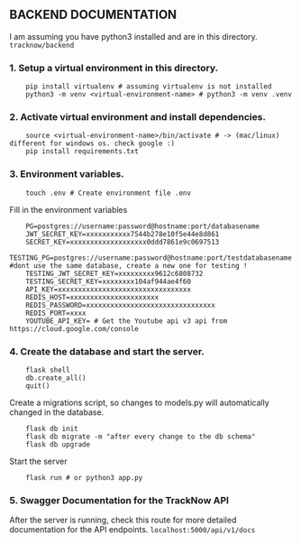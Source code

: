 ## BACKEND DOCUMENTATION

I am assuming you have python3 installed and are in this directory. ```tracknow/backend```

### 1. Setup a virtual environment in this directory.
``` shell 
    pip install virtualenv # assuming virtualenv is not installed
    python3 -m venv <virtual-environment-name> # python3 -m venv .venv
```
### 2. Activate virtual environment and install dependencies.
``` shell
    source <virtual-environment-name>/bin/activate # -> (mac/linux) different for windows os. check google :)
    pip install requirements.txt
```
### 3. Environment variables.
``` shell
    touch .env # Create environment file .env 
```
Fill in the environment variables
``` shell
    PG=postgres://username:password@hostname:port/databasename
    JWT_SECRET_KEY=xxxxxxxxxxx7544b278e10f5e44e8d861
    SECRET_KEY=xxxxxxxxxxxxxxxxxxx0ddd7861e9c0697513
    TESTING_PG=postgres://username:password@hostname:port/testdatabasename #dont use the same database, create a new one for testing !
    TESTING_JWT_SECRET_KEY=xxxxxxxxx9612c6808732
    TESTING_SECRET_KEY=xxxxxxxx104af944ae4f60
    API_KEY=xxxxxxxxxxxxxxxxxxxxxxxxxxxxxxxxx
    REDIS_HOST=xxxxxxxxxxxxxxxxxxxxxx
    REDIS_PASSWORD=xxxxxxxxxxxxxxxxxxxxxxxxxxxxxxxx
    REDIS_PORT=xxxx   
    YOUTUBE_API_KEY= # Get the Youtube api v3 api from  https://cloud.google.com/console
```
<!--Get Formula 1 Key from here: [F1 Live Motorsport Data](https://rapidapi.com/sportcontentapi/api/f1-live-motorsport-data) -->
### 4. Create the database and start the server.
``` shell
    flask shell 
    db.create_all()
    quit()
```
Create a migrations script, so changes to models.py will automatically changed in the database.
``` shell
    flask db init
    flask db migrate -m "after every change to the db schema"
    flask db upgrade
```
Start the server
``` shell
    flask run # or python3 app.py 
```
### 5. Swagger Documentation for the TrackNow API
After the server is running, check this route for more detailed documentation for the API endpoints.
```localhost:5000/api/v1/docs```
